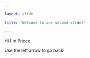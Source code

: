 ```yaml
---

layout: slide

title: "Welcome to our second slide!"

---
```


Hi I'm Prince.

Use the left arrow to go back!
